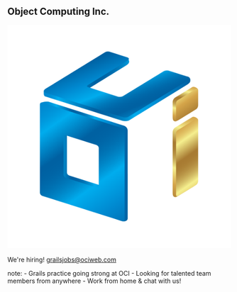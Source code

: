 ##  Object Computing Inc.

![OCI-Logo](img/oci-logo-circle.png "OCI is Hiring!")

We're hiring! grailsjobs@ociweb.com

note:
    - Grails practice going strong at OCI
    - Looking for talented team members from anywhere
    - Work from home & chat with us!
